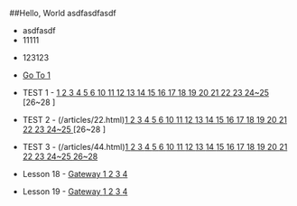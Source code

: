 ##Hello, World
asdfasdfasdf
- asdfasdf
- 11111
* 123123
* [Go To 1](/articles/1.html)

* TEST 1 - [1 ](/articles/1.html)[2 ](/articles/2.html)[3 ](/articles/3.html)[4 ](/articles/4.html)[5 ](/articles/5.html)[6 ](/articles/6.html)[10 ](/articles/7.html)[11 ](/articles/8.html)[12 ](/articles/9.html)[13 ](/articles/10.html)[14 ](/articles/11.html)[15 ](/articles/12.html)[16 ](/articles/13.html)[17 ](/articles/14.html)[18 ](/articles/15.html)[19 ](/articles/16.html)[20 ](/articles/17.html)[21 ](/articles/18.html)[22 ](/articles/19.html)[23 ](/articles/20.html)[24~25 ](/articles/21.html)[26~28 ]
* TEST 2 - (/articles/22.html)[1 ](/articles/23.html)[2 ](/articles/24.html)[3 ](/articles/25.html)[4 ](/articles/26.html)[5 ](/articles/27.html)[6 ](/articles/28.html)[10 ](/articles/29.html)[11 ](/articles/30.html)[12 ](/articles/31.html)[13 ](/articles/32.html)[14 ](/articles/33.html)[15 ](/articles/34.html)[16 ](/articles/35.html)[17 ](/articles/36.html)[18 ](/articles/37.html)[19 ](/articles/38.html)[20 ](/articles/39.html)[21 ](/articles/40.html)[22 ](/articles/41.html)[23 ](/articles/42.html)[24~25 ](/articles/43.html)[26~28 ]
* TEST 3 - (/articles/44.html)[1 ](/articles/45.html)[2 ](/articles/46.html)[3 ](/articles/47.html)[4 ](/articles/48.html)[5 ](/articles/49.html)[6 ](/articles/50.html)[10 ](/articles/51.html)[11 ](/articles/52.html)[12 ](/articles/53.html)[13 ](/articles/54.html)[14 ](/articles/55.html)[15 ](/articles/56.html)[16 ](/articles/57.html)[17 ](/articles/58.html)[18 ](/articles/59.html)[19 ](/articles/60.html)[20 ](/articles/61.html)[21 ](/articles/62.html)[22 ](/articles/63.html)[23 ](/articles/64.html)[24~25 ](/articles/65.html)[26~28 ](/articles/66.html)
* Lesson 18 - [Gateway ](/articles/67.html)[1 ](/articles/68.html)[2 ](/articles/69.html)[3 ](/articles/70.html)[4 ](/articles/71.html)
* Lesson 19 - [Gateway ](/articles/72.html)[1 ](/articles/73.html)[2 ](/articles/74.html)[3 ](/articles/75.html)[4 ](/articles/76.html)
